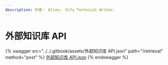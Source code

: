 ```yaml
---
description: 作者： Allen。 Dify Technical Writer。
---
```


# 外部知识库 API

{% swagger src="../../.gitbook/assets/外部知识库 API.json" path="/retrieval" method="post" %}
[外部知识库 API.json](<../../.gitbook/assets/外部知识库 API.json>)
{% endswagger %}
